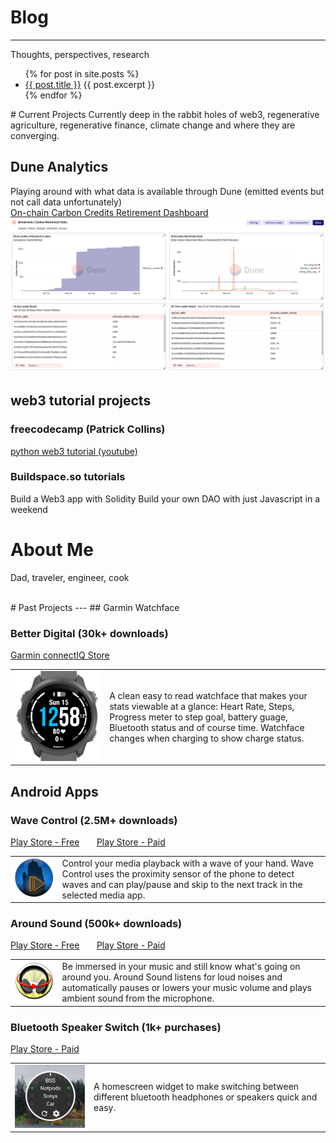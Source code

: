 # Blog
---
Thoughts, perspectives, research 

<ul>
  {% for post in site.posts %}
    <li>
      <a href="{{ post.url }}">{{ post.title }}</a>
      {{ post.excerpt }}
    </li>
  {% endfor %}
</ul>
# Current Projects
Currently deep in the rabbit holes of web3, regenerative agriculture, regenerative finance, climate change and where they are converging. 

## Dune Analytics
Playing around with what data is available through Dune (emitted events but not call data unfortunately)<br>
[On-chain Carbon Credits Retirement Dashboard](https://dune.com/makrtank/carbon-retirement-stats)
<a href="https://dune.com/makrtank/carbon-retirement-stats"><img  src="/images/dune-snapshot.png" alt="Dune dashboard" width="600"/></a>


## web3 tutorial projects

### freecodecamp (Patrick Collins)
[python web3 tutorial (youtube)]()

### Buildspace.so tutorials
Build a Web3 app with Solidity
Build your own DAO with just Javascript in a weekend



# About Me
Dad, traveler, engineer, cook


<br>
# Past Projects
---
## Garmin Watchface

### Better Digital (30k+ downloads)
[Garmin connectIQ Store](https://apps.garmin.com/en-GB/apps/35e4ed30-8876-4f70-af8f-1c731011959d)
<table>
    <colgroup>
       <col span="1" style="width: 30%;">
       <col span="1" style="width: 70%;">
    </colgroup>
    <tr>
        <td><img  src="/images/better-digital.png" alt="Better Digital on FR245" width="250" margin-top = "5"/></td>
        <td>A clean easy to read watchface that makes your stats viewable at a glance: Heart Rate, Steps, Progress meter to step goal, battery guage, Bluetooth status and of course time. Watchface changes when charging to show charge status.</td>
    </tr>
</table>

## Android Apps

### Wave Control (2.5M+ downloads)
[Play Store - Free](https://play.google.com/store/apps/details?id=com.MarksThinkTank.WaveControl) &nbsp;&nbsp;&nbsp;&nbsp;&nbsp; 
[Play Store - Paid](https://play.google.com/store/apps/details?id=com.MarksThinkTank.WaveControlPro)
<table border-collapse="collapse" border="0">
    <colgroup>
       <col span="1" style="width: 15%;">
       <col span="1" style="width: 85%;">
    </colgroup>
    <tr>
        <td><img  src="/images/wave-control-icon.png" alt="Wave Control" width="150" margin-top = "5"/></td>
        <td>Control your media playback with a wave of your hand. Wave Control uses the proximity sensor of the phone to detect waves and can play/pause and skip to the next track in the selected media app.</td>
    </tr>
</table>




### Around Sound (500k+ downloads)
[Play Store - Free](https://play.google.com/store/apps/details?id=com.MarksThinkTank.AroundSound) &nbsp;&nbsp;&nbsp;&nbsp;&nbsp;
[Play Store - Paid](https://play.google.com/store/apps/details?id=com.MarksThinkTank.AroundSoundPro)
<table>
    <colgroup>
       <col span="1" style="width: 15%;">
       <col span="1" style="width: 85%;">
    </colgroup>
    <tr>
        <td><img  src="/images/around-sound-icon.png" alt="Around Sound" width="150" margin-top = "5"/></td>
        <td>Be immersed in your music and still know what's going on around you. Around Sound listens for loud noises and automatically pauses or lowers your music volume and plays ambient sound from the microphone. </td>
    </tr>
</table>


### Bluetooth Speaker Switch (1k+ purchases)
[Play Store - Paid](https://play.google.com/store/apps/details?id=com.MarksThinkTank.btswitch.full)
<table>
    <colgroup>
       <col span="1" style="width: 25%;">
       <col span="1" style="width: 75%;">
    </colgroup>
    <tr>
        <td><img  src="/images/bluetooth-speaker-switch.png" alt="Bluetooth Speaker Switch" width="200" margin-top = "5"/></td>
        <td>A homescreen widget to make switching between different bluetooth headphones or speakers quick and easy. </td>
    </tr>
</table>



<br>
